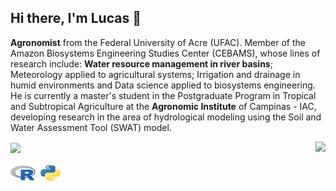## Hi there, I'm Lucas 👋
**Agronomist** from the Federal University of Acre (UFAC). Member of the Amazon Biosystems Engineering Studies Center (CEBAMS), whose lines of research include: **Water resource management in river basins**; Meteorology applied to agricultural systems; Irrigation and drainage in humid environments and Data science applied to biosystems engineering. He is currently a master's student in the Postgraduate Program in Tropical and Subtropical Agriculture at the **Agronomic Institute** of Campinas - IAC, developing research in the area of hydrological modeling using the Soil and Water Assessment Tool (SWAT) model.


<a href="https://github.com/hgkdo/github-readme-stats">
  <img align="center" src="https://github-readme-stats.vercel.app/api?username=hgkdo&show_icons=true&theme=dark" />
</a>
<a href="https://github.com/hgkdo/convoychat">
  <img align="right" src="https://github-readme-stats.vercel.app/api/top-langs/?username=hgkdo&layout=compact" />
</a>

<div style="display: inline_block"><br>
  <img align="center" alt="Rafa-CSS" height="30" width="40" src="https://raw.githubusercontent.com/devicons/devicon/master/icons/r/r-original.svg">
  <img align="center" alt="Rafa-Python" height="30" width="40" src="https://raw.githubusercontent.com/devicons/devicon/master/icons/python/python-original.svg">
</div>



